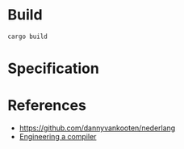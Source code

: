 # Build

```shell
cargo build
```

# Specification

# References

- https://github.com/dannyvankooten/nederlang
- [Engineering a compiler](https://www.amazon.com/Engineering-Compiler-Keith-Cooper/dp/012088478X)